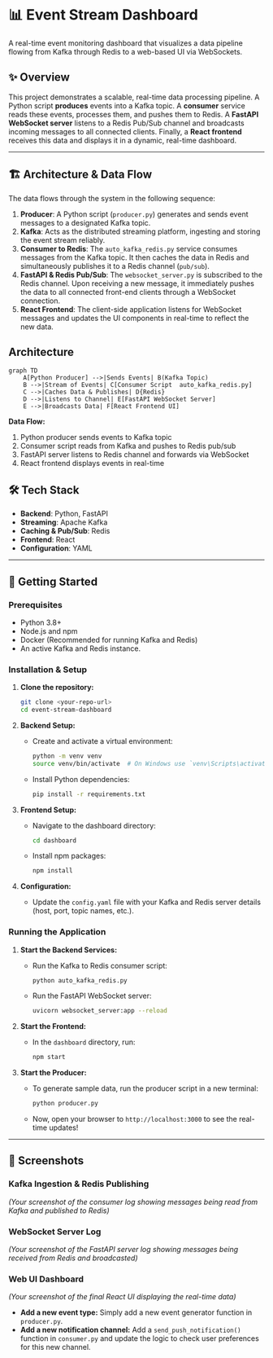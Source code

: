 # 📊 Event Stream Dashboard

A real-time event monitoring dashboard that visualizes a data pipeline flowing from Kafka through Redis to a web-based UI via WebSockets.

## ✨ Overview

This project demonstrates a scalable, real-time data processing pipeline. A Python script **produces** events into a Kafka topic. A **consumer** service reads these events, processes them, and pushes them to Redis. A **FastAPI WebSocket server** listens to a Redis Pub/Sub channel and broadcasts incoming messages to all connected clients. Finally, a **React frontend** receives this data and displays it in a dynamic, real-time dashboard.

---

## 🏗️ Architecture & Data Flow

The data flows through the system in the following sequence:

1.  **Producer**: A Python script (`producer.py`) generates and sends event messages to a designated Kafka topic.
2.  **Kafka**: Acts as the distributed streaming platform, ingesting and storing the event stream reliably.
3.  **Consumer to Redis**: The `auto_kafka_redis.py` service consumes messages from the Kafka topic. It then caches the data in Redis and simultaneously publishes it to a Redis channel (`pub/sub`).
4.  **FastAPI & Redis Pub/Sub**: The `websocket_server.py` is subscribed to the Redis channel. Upon receiving a new message, it immediately pushes the data to all connected front-end clients through a WebSocket connection.
5.  **React Frontend**: The client-side application listens for WebSocket messages and updates the UI components in real-time to reflect the new data.

## Architecture
```mermaid
graph TD
    A[Python Producer] -->|Sends Events| B(Kafka Topic)
    B -->|Stream of Events| C[Consumer Script  auto_kafka_redis.py]
    C -->|Caches Data & Publishes| D{Redis}
    D -->|Listens to Channel| E[FastAPI WebSocket Server]
    E -->|Broadcasts Data| F[React Frontend UI]
```

**Data Flow:**
1. Python producer sends events to Kafka topic
2. Consumer script reads from Kafka and pushes to Redis pub/sub
3. FastAPI server listens to Redis channel and forwards via WebSocket
4. React frontend displays events in real-time

## 🛠️ Tech Stack

-   **Backend**: Python, FastAPI
-   **Streaming**: Apache Kafka
-   **Caching & Pub/Sub**: Redis
-   **Frontend**: React
-   **Configuration**: YAML

---

## 🚀 Getting Started

### Prerequisites

-   Python 3.8+
-   Node.js and npm
-   Docker (Recommended for running Kafka and Redis)
-   An active Kafka and Redis instance.

### Installation & Setup

1.  **Clone the repository:**
    ```bash
    git clone <your-repo-url>
    cd event-stream-dashboard
    ```

2.  **Backend Setup:**
    -   Create and activate a virtual environment:
        ```bash
        python -m venv venv
        source venv/bin/activate  # On Windows use `venv\Scripts\activate`
        ```
    -   Install Python dependencies:
        ```bash
        pip install -r requirements.txt
        ```

3.  **Frontend Setup:**
    -   Navigate to the dashboard directory:
        ```bash
        cd dashboard
        ```
    -   Install npm packages:
        ```bash
        npm install
        ```

4.  **Configuration:**
    -   Update the `config.yaml` file with your Kafka and Redis server details (host, port, topic names, etc.).

### Running the Application

1.  **Start the Backend Services:**
    -   Run the Kafka to Redis consumer script:
        ```bash
        python auto_kafka_redis.py
        ```
    -   Run the FastAPI WebSocket server:
        ```bash
        uvicorn websocket_server:app --reload
        ```

2.  **Start the Frontend:**
    -   In the `dashboard` directory, run:
        ```bash
        npm start
        ```

3.  **Start the Producer:**
    -   To generate sample data, run the producer script in a new terminal:
        ```bash
        python producer.py
        ```
    -   Now, open your browser to `http://localhost:3000` to see the real-time updates!

---

## 📸 Screenshots

### Kafka Ingestion & Redis Publishing
*(Your screenshot of the consumer log showing messages being read from Kafka and published to Redis)*

### WebSocket Server Log
*(Your screenshot of the FastAPI server log showing messages being received from Redis and broadcasted)*

### Web UI Dashboard
*(Your screenshot of the final React UI displaying the real-time data)*

* **Add a new event type:** Simply add a new event generator function in `producer.py`.
* **Add a new notification channel:** Add a `send_push_notification()` function in `consumer.py` and update the logic to check user preferences for this new channel.
